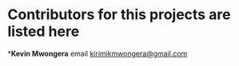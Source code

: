  # Contributors for this projects are listed here
 ***Kevin Mwongera** email kirimikmwongera@gmail.com
